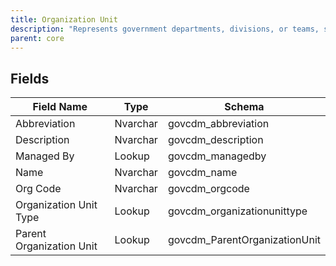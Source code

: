 ```yaml
---
title: Organization Unit
description: "Represents government departments, divisions, or teams, supporting organizational structure and management."
parent: core
---
```


## Fields

| Field Name   | Type     | Schema              |
|--------------|----------|---------------------|
| Abbreviation | Nvarchar | govcdm_abbreviation |
| Description  | Nvarchar | govcdm_description  |
| Managed By   | Lookup   | govcdm_managedby    |
| Name         | Nvarchar | govcdm_name         |
| Org Code     | Nvarchar | govcdm_orgcode      |
| Organization Unit Type | Lookup | govcdm_organizationunittype |
| Parent Organization Unit | Lookup | govcdm_ParentOrganizationUnit |
